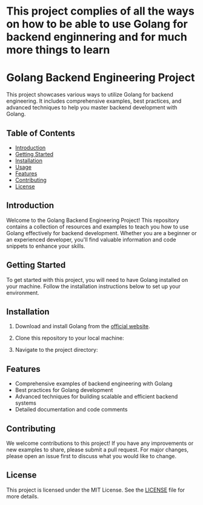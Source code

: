 # This project complies of all the ways on how to be able to use Golang for backend enginnering and for much more things to learn
# Golang Backend Engineering Project

This project showcases various ways to utilize Golang for backend engineering. It includes comprehensive examples, best practices, and advanced techniques to help you master backend development with Golang.

## Table of Contents
- [Introduction](#introduction)
- [Getting Started](#getting-started)
- [Installation](#installation)
- [Usage](#usage)
- [Features](#features)
- [Contributing](#contributing)
- [License](#license)

## Introduction
Welcome to the Golang Backend Engineering Project! This repository contains a collection of resources and examples to teach you how to use Golang effectively for backend development. Whether you are a beginner or an experienced developer, you'll find valuable information and code snippets to enhance your skills.

## Getting Started
To get started with this project, you will need to have Golang installed on your machine. Follow the installation instructions below to set up your environment.

## Installation
1. Download and install Golang from the [official website](https://golang.org/dl/).
2. Clone this repository to your local machine:

3. Navigate to the project directory:

## Features
- Comprehensive examples of backend engineering with Golang
- Best practices for Golang development
- Advanced techniques for building scalable and efficient backend systems
- Detailed documentation and code comments

## Contributing
We welcome contributions to this project! If you have any improvements or new examples to share, please submit a pull request. For major changes, please open an issue first to discuss what you would like to change.

## License
This project is licensed under the MIT License. See the [LICENSE](LICENSE) file for more details.
